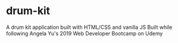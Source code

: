 # drum-kit
A drum kit application built with HTML/CSS and vanilla JS
Built while following Angela Yu's 2019 Web Developer Bootcamp on Udemy
